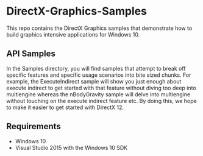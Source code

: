 # DirectX-Graphics-Samples
This repo contains the DirectX Graphics samples that demonstrate how to build graphics intensive applications for Windows 10.

## API Samples
In the Samples directory, you will find samples that attempt to break off specific features and specific usage scenarios into bite sized chunks. For example, the ExecuteIndirect sample will show you just enough about execute indirect to get started with that feature without diving too deep into multiengine whereas the nBodyGravity sample will delve into multiengine without touching on the execute indirect feature etc. By doing this, we hope to make it easier to get started with DirectX 12.

## Requirements
* Windows 10
* Visual Studio 2015 with the Windows 10 SDK
